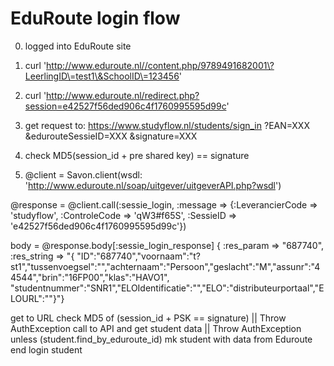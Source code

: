 # EduRoute login flow
0. logged into EduRoute site

1. curl 'http://www.eduroute.nl//content.php/9789491682001\?LeerlingID\=test1\&SchoolID\=123456'
   <HTML><HEAD><TITLE>Eduroute</TITLE>
   <script language="JavaScript">top.location="http://www.eduroute.nl/redirect.php?session=e42527f56ded906c4f1760995595d99c";</script>
   </HEAD><BODY></BODY></HTML>

2. curl 'http://www.eduroute.nl/redirect.php?session=e42527f56ded906c4f1760995595d99c'
   <HTML><HEAD><TITLE>Eduroute</TITLE>
   <script language="JavaScript">top.location="https://www.studyflow.nl/students/sign_in?EAN=9789491682001&edurouteSessieID=e42527f56ded906c4f1760995595d99c&signature=3b948648dd8e21557bd0c7624f1bfab0";</script>
   </HEAD><BODY></BODY></HTML>

3. get request to: https://www.studyflow.nl/students/sign_in
    ?EAN=XXX
    &edurouteSessieID=XXX
    &signature=XXX

4. check MD5(session_id + pre shared key) == signature

5. @client = Savon.client(wsdl: 'http://www.eduroute.nl/soap/uitgever/uitgeverAPI.php?wsdl')

@response = @client.call(:sessie_login, :message => {:LeverancierCode => 'studyflow', :ControleCode => 'qW3#f65S', :SessieID => 'e42527f56ded906c4f1760995595d99c'})

body = @response.body[:sessie_login_response]
   {
   :res_param => "687740",
   :res_string => "{
    \"ID\":\"687740\",\"voornaam\":\"t?st1\",\"tussenvoegsel\":\"\",\"achternaam\":\"Persoon\",\"geslacht\":\"M\",\"assunr\":\"44544\",\"brin\":\"16FP00\",\"klas\":\"HAVO1\",
    \"studentnummer\":\"SNR1\",\"ELOIdentificatie\":\"\",\"ELO\":\"distributeurportaal\",\"ELOURL\":\"\"}"}


get to URL
    check MD5 of (session_id + PSK == signature) || Throw AuthException
    call to API and get student data || Throw AuthException
    unless (student.find_by_eduroute_id)
        mk student with data from Eduroute
    end
    login student

